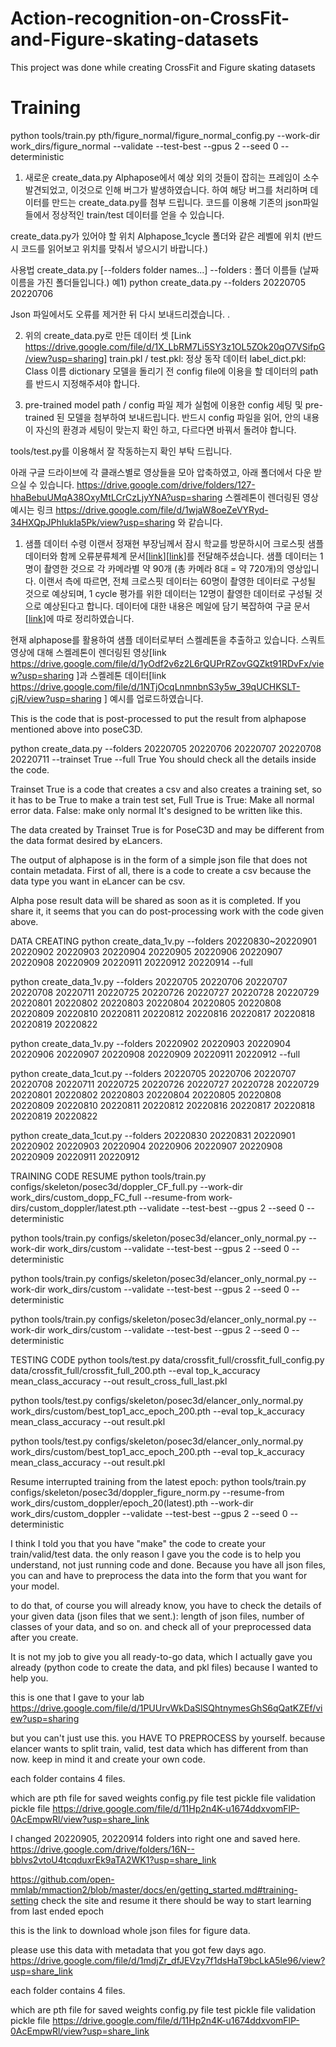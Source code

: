 # Action-recognition-on-CrossFit-and-Figure-skating-datasets
This project was done while creating CrossFit and Figure skating datasets
# Training 
python tools/train.py pth/figure_normal/figure_normal_config.py --work-dir work_dirs/figure_normal --validate --test-best --gpus 2 --seed 0 --deterministic

1. 새로운 create_data.py
  Alphapose에서 예상 외의 것들이 잡히는 프레임이 소수 발견되었고, 이것으로 인해 버그가 발생하였습니다. 하여 해당 버그를 처리하며 데이터를 만드는 create_data.py를 첨부 드립니다. 
코드를 이용해 기존의 json파일들에서 정상적인 train/test 데이터를 얻을 수 있습니다. 

  create_data.py가 있어야 할 위치
    Alphapose_1cycle 폴더와 같은 레벨에 위치 (반드시 코드를 읽어보고 위치를 맞춰서 넣으시기 바랍니다.) 

  사용법
    create_data.py [--folders folder names...]
      --folders : 폴더 이름들 (날짜 이름을 가진 폴더들입니다.)
    예1) python create_data.py --folders 20220705 20220706 

Json 파일에서도 오류를 제거한 뒤 다시 보내드리겠습니다.  .

2. 위의 create_data.py로 만든 데이터 셋 [Link https://drive.google.com/file/d/1X_LbRM7Li5SY3z1OL5ZOk20qO7VSifpG/view?usp=sharing]
train.pkl / test.pkl: 정상 동작 데이터
label_dict.pkl: Class 이름 dictionary
모델을 돌리기 전 config file에 이용을 할 데이터의 path를 반드시 지정해주셔야 합니다. 

3. pre-trained model path / config 파일
제가 실험에 이용한 config 세팅 및 pre-trained 된 모델을 첨부하여 보내드립니다.
반드시 config 파일을 읽어, 안의 내용이 자신의 환경과 세팅이 맞는지 확인 하고, 다르다면 바꿔서 돌려야 합니다. 

tools/test.py를 이용해서 잘 작동하는지 확인 부탁 드립니다.





아래 구글 드라이브에 각 클래스별로 영상들을 모아 압축하였고,
아래 폴더에서 다운 받으실 수 있습니다.
https://drive.google.com/drive/folders/127-hhaBebuUMqA38OxyMtLCrCzLjyYNA?usp=sharing 
스켈레톤이 렌더링된 영상 예시는 링크 https://drive.google.com/file/d/1wjaW8oeZeVYRyd-34HXQpJPhIukIa5Pk/view?usp=sharing 와 같습니다.




1) 샘플 데이터 수령
이랜서 정재현 부장님께서 잠시 학교를 방문하시어
크로스핏 샘플 데이터와 함께 오류분류체계 문서[[link]( https://drive.google.com/file/d/1dSMwXUPjj5K3wykjQpT334gI_yhOfJtn/view?usp=sharing  )][[link]( https://drive.google.com/file/d/18I6hDHEiCdbDNsGb2CtE3S-MaTOYZ09v/view?usp=sharing  )]를 전달해주셨습니다.
샘플 데이터는 1명이 촬영한 것으로 각 카메라별 약 90개 (총 카메라 8대 = 약 720개)의 영상입니다.
이랜서 측에 따르면, 전체 크로스핏 데이터는 60명이 촬영한 데이터로 구성될 것으로 예상되며,
1 cycle 평가를 위한 데이터는 12명이 촬영한 데이터로 구성될 것으로 예상된다고 합니다.
데이터에 대한 내용은 메일에 담기 복잡하여 구글 문서[[link](https://docs.google.com/document/d/1Z43uG2K3u-K-FpyuNZ2rZGVra3xBJa9eSH704Ma1FL4/edit?usp=sharing )]에 따로 정리하였습니다.
 
현재 alphapose를 활용하여 샘플 데이터로부터 스켈레톤을 추출하고 있습니다.
스쿼트 영상에 대해 스켈레톤이 렌더링된 영상[link https://drive.google.com/file/d/1yOdf2v6z2L6rQUPrRZovGQZkt91RDvFx/view?usp=sharing ]과 스켈레톤 데이터[link https://drive.google.com/file/d/1NTjOcqLnmnbnS3y5w_39qUCHKSLT-cjR/view?usp=sharing ] 예시를 업로드하였습니다.


This is the code that is post-processed to put the result from alphapose mentioned above into poseC3D.

python create_data.py --folders 20220705 20220706 20220707 20220708 20220711 --trainset True --full True You should check all the details inside the code.

Trainset True is a code that creates a csv and also creates a training set, so it has to be True to make a train test set, Full True is True: Make all normal error data.
False: make only normal
It's designed to be written like this.

The data created by Trainset True is for PoseC3D and may be different from the data format desired by eLancers.

The output of alphapose is in the form of a simple json file that does not contain metadata.
First of all, there is a code to create a csv because the data type you want in eLancer can be csv.

Alpha pose result data will be shared as soon as it is completed.
If you share it, it seems that you can do post-processing work with the code given above.

DATA CREATING
python create_data_1v.py --folders 20220830~20220901 20220902 20220903 20220904 20220905 20220906 20220907  20220908 20220909 20220911 20220912 20220914 --full

python create_data_1v.py --folders 20220705 20220706 20220707 20220708 20220711 20220725 20220726 20220727 20220728 20220729 20220801 20220802 20220803 20220804 20220805 20220808 20220809 20220810 20220811 20220812 20220816 20220817 20220818 20220819 20220822

python create_data_1v.py --folders 20220902 20220903 20220904 20220906 20220907 20220908 20220909 20220911 20220912 --full

python create_data_1cut.py --folders 20220705 20220706 20220707 20220708 20220711 20220725 20220726 20220727 20220728 20220729 20220801 20220802 20220803 20220804 20220805 20220808 20220809 20220810 20220811 20220812 20220816 20220817 20220818 20220819 20220822

python create_data_1cut.py --folders 20220830 20220831 20220901 20220902 20220903 20220904 20220906 20220907 20220908 20220909 20220911 20220912



TRAINING CODE RESUME
python tools/train.py configs/skeleton/posec3d/doppler_CF_full.py --work-dir work_dirs/custom_dopp_FC_full --resume-from work-dirs/custom_doppler/latest.pth --validate --test-best --gpus 2 --seed 0 --deterministic

python tools/train.py configs/skeleton/posec3d/elancer_only_normal.py --work-dir work_dirs/custom --validate --test-best --gpus 2 --seed 0 --deterministic

python tools/train.py configs/skeleton/posec3d/elancer_only_normal.py --work-dir work_dirs/custom --validate --test-best --gpus 2 --seed 0 --deterministic

python tools/train.py configs/skeleton/posec3d/elancer_only_normal.py --work-dir work_dirs/custom --validate --test-best --gpus 2 --seed 0 --deterministic


TESTING CODE
python tools/test.py data/crossfit_full/crossfit_full_config.py data/crossfit_full/crossfit_full_200.pth --eval top_k_accuracy mean_class_accuracy  --out result_cross_full_last.pkl

python tools/test.py configs/skeleton/posec3d/elancer_only_normal.py work_dirs/custom/best_top1_acc_epoch_200.pth --eval top_k_accuracy mean_class_accuracy  --out result.pkl

python tools/test.py configs/skeleton/posec3d/elancer_only_normal.py work_dirs/custom/best_top1_acc_epoch_200.pth --eval top_k_accuracy mean_class_accuracy  --out result.pkl

Resume interrupted training from the latest epoch:
python tools/train.py configs/skeleton/posec3d/doppler_figure_norm.py --resume-from work_dirs/custom_doppler/epoch_20(latest).pth --work-dir work_dirs/custom_doppler --validate --test-best --gpus 2 --seed 0 --deterministic

I think I told you that you have "make" the code to create your train/valid/test data. the only reason I gave you the code is to help you understand, not just running code and done. Because you have all json files, you can and have to preprocess the data into the form that you want for your model. 

to do that, of course you will already know, 
you have to check the details of your given data (json files that we sent.): length of json files, number of classes of your data, and so on. and check all of your preprocessed data after you create.

It is not my job to give you all ready-to-go data, which I actually gave you already (python code to create the data, and pkl files) because I wanted to help you. 

 this is one that I gave to your lab
https://drive.google.com/file/d/1PUUrvWkDaSlSQhtnymesGhS6qQatKZEf/view?usp=sharing

but you can't just use this. you HAVE TO PREPROCESS by yourself. because elancer wants to split train, valid, test data which has different from than now. keep in mind it and create your own code.


each folder contains 4 files. 

which are 
pth file for saved weights
config.py file
test pickle file
validation pickle file https://drive.google.com/file/d/11Hp2n4K-u1674ddxvomFlP-0AcEmpwRl/view?usp=share_link

I changed 20220905, 20220914 folders into right one and saved here.
https://drive.google.com/drive/folders/16N--bblvs2vtoU4tcqduxrEk9aTA2WK1?usp=share_link

https://github.com/open-mmlab/mmaction2/blob/master/docs/en/getting_started.md#training-setting
check the site and resume it
there should be way to start learning from last ended epoch

this is the link to download whole json files for figure data.

please use this data with metadata that you got few days ago.
https://drive.google.com/file/d/1mdjZr_dfJEVzy7f1dsHaT9bcLkA5le96/view?usp=share_link

each folder contains 4 files. 

which are 
pth file for saved weights
config.py file
test pickle file
validation pickle file https://drive.google.com/file/d/11Hp2n4K-u1674ddxvomFlP-0AcEmpwRl/view?usp=share_link




